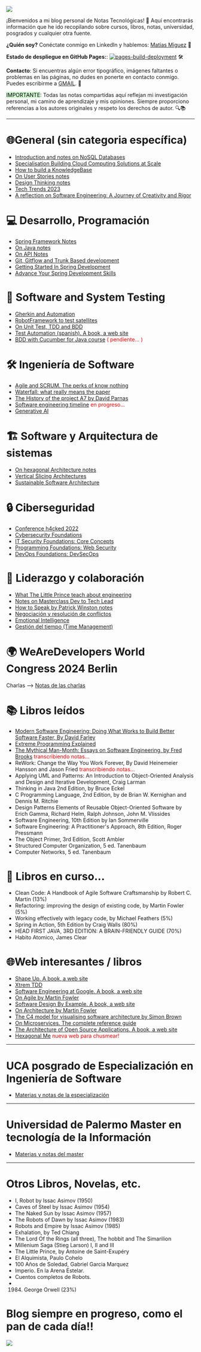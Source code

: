 ![](https://media.licdn.com/dms/image/D4D16AQFQoPD2dpVULQ/profile-displaybackgroundimage-shrink_350_1400/0/1717705315523?e=1723680000&v=beta&t=3B-PMw6h5RcVHJ2AT_pPyoBukJhCR7riZBafiv1Ae8w)

¡Bienvenidos a mi blog personal de Notas Tecnológicas! 🚀 Aquí encontrarás información que he ido recopilando sobre cursos, libros, notas, universidad, posgrados y cualquier otra fuente.

**¿Quién soy?** Conéctate conmigo en LinkedIn y hablemos: [Matias Miguez](https://www.linkedin.com/in/matiasmiguez/) 🤝

**Estado de despliegue en GitHub Pages:**: [![pages-build-deployment](https://github.com/matiaspakua/tech.notes.io/actions/workflows/pages/pages-build-deployment/badge.svg?branch=main)](https://github.com/matiaspakua/tech.notes.io/actions/workflows/pages/pages-build-deployment) 🛠️

**Contacto**: Si encuentras algún error tipográfico, imágenes faltantes o problemas en las páginas, no dudes en ponerte en contacto conmigo. Puedes escribirme a [GMAIL](mailto:matiaspakua@gmail.com). 📧

<mark style="background: #BBFABBA6;">IMPORTANTE</mark>: Todas las notas compartidas aquí reflejan mi investigación personal, mi camino de aprendizaje y mis opiniones. Siempre proporciono referencias a los autores originales y respeto los derechos de autor. 🔍📚

--- 

# 🌐General (sin categoria específica)

- [Introduction and notes on NoSQL Databases](/pages/general_topic/nosql_the_basis_of.md) 
- [Specialisation Building Cloud Computing Solutions at Scale](/pages/general_topic/specialization_building_cloud_computing_solutions_at_scale.md)
- [How to build a KnowledgeBase](/pages/general_topic/how_to_build_a_knowledge_base.md)
- [On User Stories notes](/pages/general_topic/on_user_stories_notes.md)
- [Design Thinking notes](/pages/general_topic/design_thinking_explained.md)
- [Tech Trends 2023](/pages/general_topic/tech_trends_2023.md)
- [A reflection on Software Engineering: A Journey of Creativity and Rigor](/pages/general_topic/reflection_on_software_engineering.md)

# 💻 Desarrollo, Programación

- [Spring Framework Notes](/pages/development/spring_framework_notes.md)
- [On Java notes](/pages/development/on_java_notes.md)
- [On API Notes](/pages/development/on_rest_api_notes.md)
- [Git, Gitflow and Trunk Based development](/pages/development/git_and_gitflow_trunk_based_dev.md) 
- [Getting Started In Spring Development](/pages/development/getting_started_spring_development.md)
- [Advance Your Spring Development Skills](/pages/development/advance_your_spring_development_skills.md)

# 🧪 Software and System Testing

- [Gherkin and Automation](/pages/testing/gherkin_and_automation.md)
- [RobotFramework to test satellites](/pages/testing/robotframework_to_test_satellites.md)
- [On Unit Test, TDD and BDD](/pages/testing/on_unit_test_tdd_and_bdd.md)
- [Test Automation (spanish). A book, a web site](https://nicopaez.gitbook.io/test-automation/)
- [BDD with Cucumber for Java course](/pages/testing/bdd_with_cucumber_java_notes.md) <span style="color:red"> ( pendiente... ) </span>

# 🛠️ Ingeniería de Software

- [Agile and SCRUM. The perks of know nothing](/pages/software_engineering/agile_and_scrum.md)
- [Waterfall: what really means the paper](/pages/software_engineering/waterfall.md)
- [The History of the project A7 by David Parnas](/pages/software_engineering/the_history_of_the_project_A7_by_David_Parnas.md)
- [Software engineering timeline](/pages/software_engineering/software_engineering_timeline.md) <span style="color:red"> en progreso... </span>
- [Generative AI](/pages/software_engineering/generative_ai.md)

# 🏗️ Software y Arquitectura de sistemas

- [On hexagonal Architecture notes](/pages/sw_and_system_architecture/on_hexagonal_architecture_notes.md)
- [Vertical Slicing Architectures](/pages/sw_and_system_architecture/vertical_slicing_architectures.md)
- [Sustainable Software Architecture](/pages/sw_and_system_architecture/sustainable_software_architecture.md)

# 🔒 Ciberseguridad

* [Conference h4cked 2022](/pages/cybersecurity/cybersecurity_h4ck3d.md)
* [Cybersecurity Foundations](/pages/cybersecurity/cybersecurity_foundations.md)
* [IT Security Foundations: Core Concepts](/pages/cybersecurity/it_security_foundations_core_concepts.md)
* [Programming Foundations: Web Security](/pages/cybersecurity/programming_foundations_web_security.md)
* [DevOps Foundations: DevSecOps](/pages/cybersecurity/dev_sec_ops_foundations.md)

# 🤝 Liderazgo y colaboración

 - [What The Little Prince teach about engineering](/pages/leadership/what_the_little_prince_teach_about_engineering.md) 
 - [Notes on Masterclass Dev to Tech Lead](/pages/leadership/dev_to_tech_lead.md)
 - [How to Speak by Patrick Winston notes](/pages/leadership/how_to_speak_by_patrick_winston.md)
 - [Negociación y resolución de conflictos](/pages/leadership/resolucion_de_conflictos.md)
 - [Emotional Intelligence](/pages/leadership/emotional_intelligence.md)
 - [Gestión del tiempo (Time Management)](/pages/leadership/time_management.md)

# 🌍 WeAreDevelopers World Congress 2024 Berlin

Charlas --> [Notas de las charlas](/pages/we_are_developers_wc_2024/landing.md)

# 📚 Libros leídos

 * [Modern Software Engineering: Doing What Works to Build Better Software Faster, By David Farley](/pages/books/modern_software_engineering.md)
 * [Extreme Programming Explained](/pages/books/book_extreme_programming_explained.md)
 * [The Mythical Man-Month: Essays on Software Engineering, by Fred Brooks](/pages/books/the_mythical_man_month.md)  <span style="color:red"> transcribiendo notas... </span>
 *  ReWork: Change the Way You Work Forever, By David Heinemeier Hansson and Jason Fried <span style="color:red"> transcribiendo notas... </span>
 * Applying UML and Patterns: An Introduction to Object-Oriented Analysis and Design and Iterative Development, Craig Larman
 * Thinking in Java 2nd Edition, by Bruce Eckel
 * C Programming Language, 2nd Edition, by de Brian W. Kernighan and Dennis M. Ritchie
 * Design Patterns Elements of Reusable Object-Oriented Software by Erich Gamma, Richard Helm, Ralph Johnson, John M. Vlissides
 * Software Engineering, 10th Edition by Ian Sommerville
 * Software Engineering: A Practitioner's Approach, 8th Edition, Roger Pressmann
 * The Object Primer, 3rd Edition, Scott Ambler 
 * Structured Computer Organization, 5 ed. Tanenbaum
 * Computer Networks, 5 ed. Tanenbaum

# 📖 Libros en curso...
 
 - Clean Code: A Handbook of Agile Software Craftsmanship by Robert C. Martin (13%)
 - Refactoring: improving the design of existing code, by Martin Fowler (5%)
 - Working effectively with legacy code, by Michael Feathers (5%)
 - Spring in Action, 5th Edition by Craig Walls (80%)
 - HEAD FIRST JAVA, 3RD EDITION: A BRAIN-FRIENDLY GUIDE (70%)
 - Habito Atomico, James Clear

# 🌐Web interesantes / libros

- [Shape Up. A book, a web site](https://basecamp.com/shapeup)
- [Xtrem TDD](https://xtrem-tdd.netlify.app/)
- [Software Engineering at Google. A book, a web site](https://abseil.io/resources/swe-book)
- [On Agile by Martin Fowler](https://martinfowler.com/agile.html)
- [Software Design By Example. A book, a web site](https://third-bit.com/sdxjs/)
- [On Architecture by Martin Fowler](https://martinfowler.com/architecture/)
- [The C4 model for visualising software architecture by Simon Brown](https://c4model.com/)
- [On Microservices. The complete reference guide](https://microservices.io/)
- [The Architecture of Open Source Applications. A book, a web site](http://aosabook.org/en/index.html)
- [Hexagonal Me](https://jmgarridopaz.github.io/content/articles.html)  <span style="color:red"> nueva web para chusmear!</span>

---

# UCA posgrado de Especialización en Ingeniería de Software

 - [Materias y notas de la especialización](/pages/sw_eng_specialization/landing.md)


---

# Universidad de Palermo Master en tecnología de la Información


 - [Materias y notas del master](/pages/master_information_tech/landing.md)


---

# Otros Libros, Novelas, etc.

 * I, Robot by Issac Asimov (1950)  
 * Caves of Steel  by Issac Asimov (1954)  
 * The Naked Sun  by Issac Asimov (1957)  
 * The Robots of Dawn  by Issac Asimov (1983)  
 * Robots and Empire  by Issac Asimov  (1985)
 * Exhalation, by Ted Chiang
 * The Lord Of the Rings (all three), The hobbit and The Simarilion
 * Millenium Saga (Stieg Larson) I, II and III
 * The Little Prince, by Antoine de Saint-Exupéry
 * El Alquimista, Paulo Cohelo
 * 100 Años de Soledad, Gabriel Garcia Marquez
 * Imperio. En la Arena Estelar.
 * Cuentos completos de Robots.
 * 1984. George Orwell (23%)


# Blog siempre en progreso, como el pan de cada día!!

![](images/tech_and_bread.jpeg)
